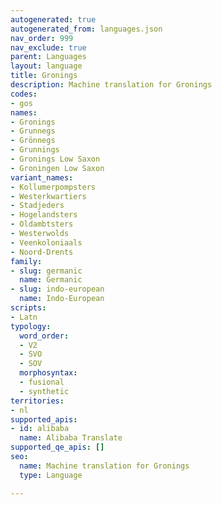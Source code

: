 ```yaml
---
autogenerated: true
autogenerated_from: languages.json
nav_order: 999
nav_exclude: true
parent: Languages
layout: language
title: Gronings
description: Machine translation for Gronings
codes:
- gos
names:
- Gronings
- Grunnegs
- Grönnegs
- Grunnings
- Gronings Low Saxon
- Groningen Low Saxon
variant_names:
- Kollumerpompsters
- Westerkwartiers
- Stadjeders
- Hogelandsters
- Oldambtsters
- Westerwolds
- Veenkoloniaals
- Noord-Drents
family:
- slug: germanic
  name: Germanic
- slug: indo-european
  name: Indo-European
scripts:
- Latn
typology:
  word_order:
  - V2
  - SVO
  - SOV
  morphosyntax:
  - fusional
  - synthetic
territories:
- nl
supported_apis:
- id: alibaba
  name: Alibaba Translate
supported_qe_apis: []
seo:
  name: Machine translation for Gronings
  type: Language

---
```



